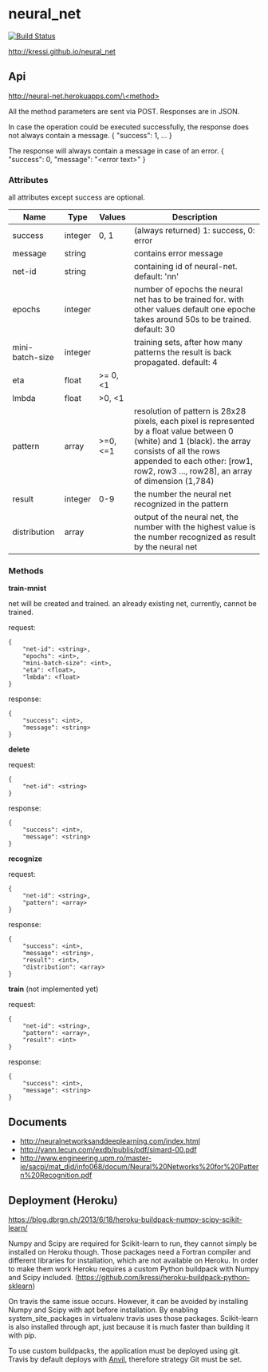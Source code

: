 # neural_net
<a href="https://travis-ci.org/kressi/neural_net"><img src="https://travis-ci.org/kressi/neural_net.svg?branch=master" alt="Build Status" /></a>

http://kressi.github.io/neural_net

## Api
[http://neural-net.herokuapps.com/\<method\>](http://neural-net.herokuapp.com/api)

All the method parameters are sent via POST. Responses are in JSON.

In case the operation could be executed successfully, the response does not always contain a message.
{ "success": 1, ... }

The response will always contain a message in case of an error.
{ "success": 0, "message": "\<error text\>" }


### Attributes
all attributes except success are optional.

| Name            | Type    | Values    | Description
| --------------- | ------- | --------- | -----------
| success         | integer | 0, 1      | (always returned) 1: success, 0: error
| message         | string  |           | contains error message
| net-id          | string  |           | containing id of neural-net. default: 'nn'
| epochs          | integer |           | number of epochs the neural net has to be trained for. with other values default one epoche takes around 50s to be trained. default: 30
| mini-batch-size | integer |           | training sets, after how many patterns the result is back propagated. default: 4
| eta             | float   | >= 0, \<1 |
| lmbda           | float   | >0, \<1   |
| pattern         | array   | >=0, <=1  | resolution of pattern is 28x28 pixels, each pixel is represented by a float value between 0 (white) and 1 (black). the array consists of all the rows appended to each other: [row1, row2, row3 ..., row28], an array of dimension (1,784)
| result          | integer |0-9        | the number the neural net recognized in the pattern
| distribution    | array   |           | output of the neural net, the number with the highest value is the number recognized as result by the neural net



### Methods

**train-mnist**

net will be created and trained. an already existing net, currently, cannot be trained.

request:
```
{
    "net-id": <string>,
    "epochs": <int>,
    "mini-batch-size": <int>,
    "eta": <float>,
    "lmbda": <float>
}
```

response:
```
{
    "success": <int>,
    "message": <string>
}
```

**delete**

request:
```
{
    "net-id": <string>
}
```

response:
```
{
    "success": <int>,
    "message": <string>
}
```

**recognize**

request:
```
{
    "net-id": <string>,
    "pattern": <array>
}
```

response:
```
{
    "success": <int>,
    "message": <string>,
    "result": <int>,
    "distribution": <array>
}
```

**train** (not implemented yet)

request:
```
{
    "net-id": <string>,
    "pattern": <array>,
    "result": <int>
}
```

response:
```
{
    "success": <int>,
    "message": <string>
}
```

## Documents
- http://neuralnetworksanddeeplearning.com/index.html
- http://yann.lecun.com/exdb/publis/pdf/simard-00.pdf
- http://www.engineering.upm.ro/master-ie/sacpi/mat_did/info068/docum/Neural%20Networks%20for%20Pattern%20Recognition.pdf

## Deployment (Heroku)
https://blog.dbrgn.ch/2013/6/18/heroku-buildpack-numpy-scipy-scikit-learn/

Numpy and Scipy are required for Scikit-learn to run, they cannot simply be installed on Heroku though. Those packages need a Fortran compiler and different libraries for installation, which are not available on Heroku. In order to make them work Heroku requires a custom Python buildpack with Numpy and Scipy included. (https://github.com/kressi/heroku-buildpack-python-sklearn)

On travis the same issue occurs. However, it can be avoided by installing Numpy and Scipy with apt before installation. By enabling system_site_packages in virtualenv travis uses those packages. Scikit-learn is also installed through apt, just because it is much faster than building it with pip.

To use custom buildpacks, the application must be deployed using git. Travis by default deploys with <a href="https://github.com/ddollar/anvil">Anvil</a>, therefore strategy Git must be set.

